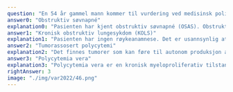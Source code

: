 ```yaml
---
question: "En 54 år gammel mann kommer til vurdering ved medisinsk poliklinikk grunnet følgende blodprøver: Fra tidligere har han kjent diabetes mellitus type II og er velbehandlet for søvnapné med nattlig CPAP. Han har aldri røyket. Hva er mest sannsynlig årsak til hans høye hemoglobinverdi?"
answer0: "Obstruktiv søvnapné"
explanation0: "Pasienten har kjent obstruktiv søvnapné (OSAS). Obstruktiv søvnapne er en tilstand som kan gi sekundær polycytemi. Ved sekundære polycytemier forventer man dog at erytropoietin er høyere, da hypoksemi vil stimulere til erytropoietinproduksjon."
answer1: "Kronisk obstruktiv lungesykdom (KOLS)"
explanation1: "Pasienten har ingen røykeanamnese. Det er usannsynlig at han skal ha KOLS som årsak til sin polycytemi."
answer2: "Tumorassosert polycytemi"
explanation2: "Det finnes tumorer som kan føre til autonom produksjon av erytropoietin utavhengig av oksygennivå. Dette kalles paraneoplastisk polycytemi og er ekstremt sjelden."
answer3: "Polycytemia vera"
explanation3: "Polycytemia vera er en kronisk myeloproliferativ tilstand som skyldes klonal proliferasjon av myeloide celler og som gir økt hemoglobin og hematokrit. Kan opptre i alle aldre, men er vanligere jo eldre man blir. Ved polycytemia vera forventer man lav erytropoietin, slik som dette tilfellet. Pasienter med polycytemia vera har vanligvis en JAK2 mutasjon som ville vært neste trinn i utredningen her for å få bekreftet diagnosen."
rightAnswer: 3
image: "./img/var2022/46.png"
---
```

